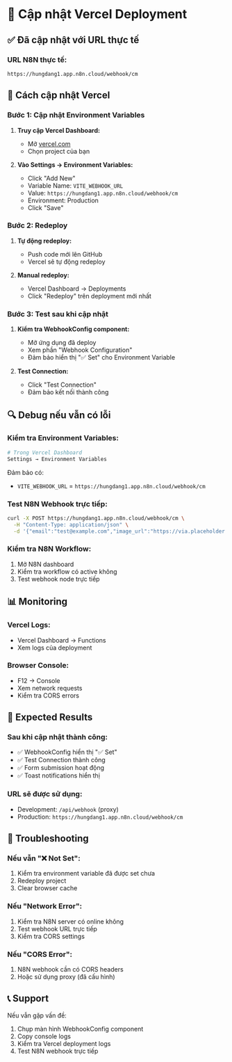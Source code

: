 # 🔧 Cập nhật Vercel Deployment

## ✅ Đã cập nhật với URL thực tế

### **URL N8N thực tế:**
```
https://hungdang1.app.n8n.cloud/webhook/cm
```

## 🚀 Cách cập nhật Vercel

### **Bước 1: Cập nhật Environment Variables**

1. **Truy cập Vercel Dashboard:**
   - Mở [vercel.com](https://vercel.com)
   - Chọn project của bạn

2. **Vào Settings → Environment Variables:**
   - Click "Add New"
   - Variable Name: `VITE_WEBHOOK_URL`
   - Value: `https://hungdang1.app.n8n.cloud/webhook/cm`
   - Environment: Production
   - Click "Save"

### **Bước 2: Redeploy**

1. **Tự động redeploy:**
   - Push code mới lên GitHub
   - Vercel sẽ tự động redeploy

2. **Manual redeploy:**
   - Vercel Dashboard → Deployments
   - Click "Redeploy" trên deployment mới nhất

### **Bước 3: Test sau khi cập nhật**

1. **Kiểm tra WebhookConfig component:**
   - Mở ứng dụng đã deploy
   - Xem phần "Webhook Configuration"
   - Đảm bảo hiển thị "✅ Set" cho Environment Variable

2. **Test Connection:**
   - Click "Test Connection"
   - Đảm bảo kết nối thành công

## 🔍 Debug nếu vẫn có lỗi

### **Kiểm tra Environment Variables:**
```bash
# Trong Vercel Dashboard
Settings → Environment Variables
```

Đảm bảo có:
- `VITE_WEBHOOK_URL` = `https://hungdang1.app.n8n.cloud/webhook/cm`

### **Test N8N Webhook trực tiếp:**
```bash
curl -X POST https://hungdang1.app.n8n.cloud/webhook/cm \
  -H "Content-Type: application/json" \
  -d '{"email":"test@example.com","image_url":"https://via.placeholder.com/150"}'
```

### **Kiểm tra N8N Workflow:**
1. Mở N8N dashboard
2. Kiểm tra workflow có active không
3. Test webhook node trực tiếp

## 📊 Monitoring

### **Vercel Logs:**
- Vercel Dashboard → Functions
- Xem logs của deployment

### **Browser Console:**
- F12 → Console
- Xem network requests
- Kiểm tra CORS errors

## 🎯 Expected Results

### **Sau khi cập nhật thành công:**
- ✅ WebhookConfig hiển thị "✅ Set"
- ✅ Test Connection thành công
- ✅ Form submission hoạt động
- ✅ Toast notifications hiển thị

### **URL sẽ được sử dụng:**
- Development: `/api/webhook` (proxy)
- Production: `https://hungdang1.app.n8n.cloud/webhook/cm`

## 🚨 Troubleshooting

### **Nếu vẫn "❌ Not Set":**
1. Kiểm tra environment variable đã được set chưa
2. Redeploy project
3. Clear browser cache

### **Nếu "Network Error":**
1. Kiểm tra N8N server có online không
2. Test webhook URL trực tiếp
3. Kiểm tra CORS settings

### **Nếu "CORS Error":**
1. N8N webhook cần có CORS headers
2. Hoặc sử dụng proxy (đã cấu hình)

## 📞 Support

Nếu vẫn gặp vấn đề:
1. Chụp màn hình WebhookConfig component
2. Copy console logs
3. Kiểm tra Vercel deployment logs
4. Test N8N webhook trực tiếp 